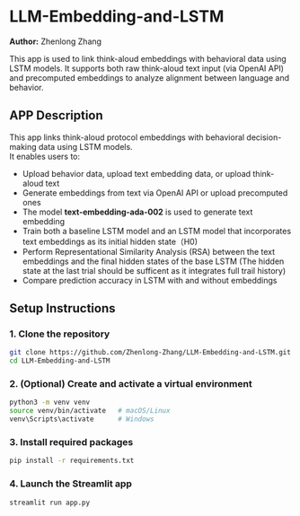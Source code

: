 # LLM-Embedding-and-LSTM

**Author:** Zhenlong Zhang

This app is used to link think-aloud embeddings with behavioral data using LSTM models. It supports both raw think-aloud text input (via OpenAI API) and precomputed embeddings to analyze alignment between language and behavior.

## APP Description
This app links think-aloud protocol embeddings with behavioral decision-making data using LSTM models.  
It enables users to:
- Upload behavior data, upload text embedding data, or upload think-aloud text
- Generate embeddings from text via OpenAI API or upload precomputed ones
- The model **text-embedding-ada-002** is used to generate text embedding
- Train both a baseline LSTM model and an LSTM model that incorporates text embeddings as its initial hidden state（H0)
- Perform Representational Similarity Analysis (RSA) between the text embeddings and the final hidden states of the base LSTM (The hidden state at the last trial should be sufficent as it integrates full trail history)
- Compare prediction accuracy in LSTM with and without embeddings

## Setup Instructions

### 1. Clone the repository

```bash
git clone https://github.com/Zhenlong-Zhang/LLM-Embedding-and-LSTM.git
cd LLM-Embedding-and-LSTM
```

### 2. (Optional) Create and activate a virtual environment

```bash
python3 -m venv venv
source venv/bin/activate   # macOS/Linux
venv\Scripts\activate      # Windows
```

### 3. Install required packages

```bash
pip install -r requirements.txt
```

### 4. Launch the Streamlit app

```bash
streamlit run app.py
```
